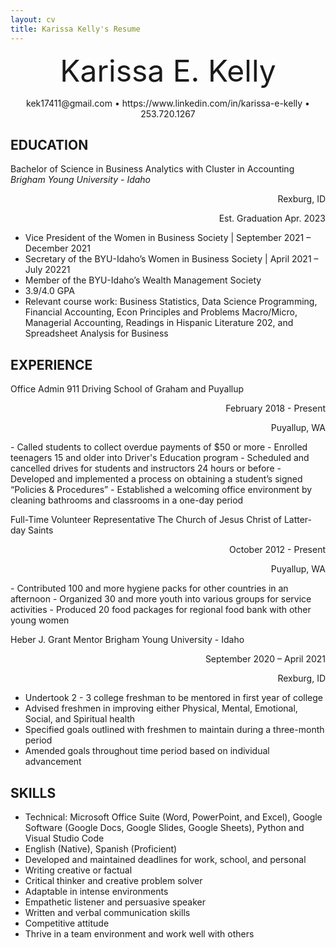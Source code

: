 ```yaml
---
layout: cv
title: Karissa Kelly's Resume
---
```

<p align="center">
 <font size="9"> Karissa E. Kelly
 </font>
</p>

<p align="center">
kek17411@gmail.com • https://www.linkedin.com/in/karissa-e-kelly • 253.720.1267
</p>
 
## EDUCATION
Bachelor of Science in Business Analytics with Cluster in Accounting
_Brigham Young University - Idaho_

<p align="right">
Rexburg, ID
<p align= "right">
Est. Graduation Apr. 2023
</p>


-	Vice President of the Women in Business Society | September 2021 – December 2021
-	Secretary of the BYU-Idaho’s Women in Business Society | April 2021 – July 20221
-	Member of the BYU-Idaho’s Wealth Management Society 
-	3.9/4.0 GPA
-	Relevant course work: Business Statistics, Data Science Programming, Financial Accounting, Econ Principles and Problems Macro/Micro, Managerial Accounting, Readings in Hispanic Literature 202, and Spreadsheet Analysis for Business 

## EXPERIENCE
Office Admin
911 Driving School of Graham and Puyallup
<p align="right"> February 2018 - Present </p>
<p align="right"> Puyallup, WA </p>
-	Called students to collect overdue payments of $50 or more
-	Enrolled teenagers 15 and older into Driver's Education program
-	Scheduled and cancelled drives for students and instructors 24 hours or before
-	Developed and implemented a process on obtaining a student’s signed “Policies & Procedures”
-	Established a welcoming office environment by cleaning bathrooms and classrooms in a one-day period


Full-Time Volunteer Representative
The Church of Jesus Christ of Latter-day Saints

<p align= "right"> October 2012 - Present
<p align= "right">
Puyallup, WA
</p>
-	Contributed 100 and more hygiene packs for other countries in an afternoon
-	Organized 30 and more youth into various groups for service activities
-	Produced 20 food packages for regional food bank with other young women




Heber J. Grant Mentor
Brigham Young University - Idaho
<p align= "right">
September 2020 – April 2021
<p align= "right">
Rexburg, ID
</p>

-	Undertook 2 - 3 college freshman to be mentored in first year of college
-	Advised freshmen in improving either Physical, Mental, Emotional, Social, and Spiritual health
-	Specified goals outlined with freshmen to maintain during a three-month period
-	Amended goals throughout time period based on individual advancement

## SKILLS
-	Technical: Microsoft Office Suite (Word, PowerPoint, and Excel), Google Software (Google Docs, Google Slides, Google Sheets), Python and Visual Studio Code
-	English (Native), Spanish (Proficient)
-	Developed and maintained deadlines for work, school, and personal
-	Writing creative or factual
-	Critical thinker and creative problem solver
-	Adaptable in intense environments
-	Empathetic listener and persuasive speaker
-	Written and verbal communication skills
-	Competitive attitude
-	Thrive in a team environment and work well with others
